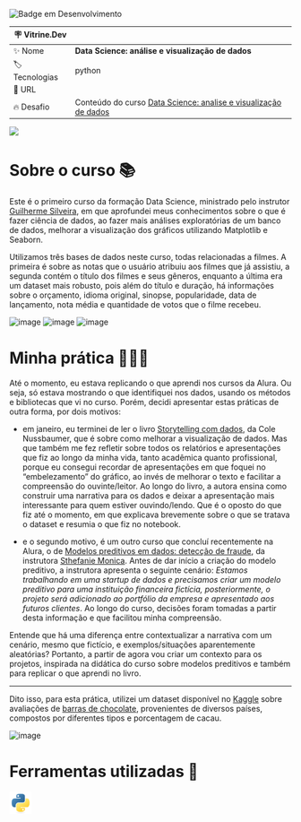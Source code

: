 ![Badge em Desenvolvimento](http://img.shields.io/static/v1?label=STATUS&message=EM%20DESENVOLVIMENTO&color=GREEN&style=for-the-badge)

| :placard: Vitrine.Dev |    |
| -------------  | --- |
| :sparkles: Nome        | **Data Science: análise e visualização de dados**
| :label: Tecnologias | python
| :rocket: URL         | 
| :fire: Desafio     | Conteúdo do curso [Data Science: analise e visualização de dados](https://www.alura.com.br/curso-online-data-science-primeiros-passos)

![](https://user-images.githubusercontent.com/67301805/218529188-eb796695-5693-44b2-85f1-a34b32fb5328.jpg#vitrinedev)

# Sobre o curso 📚

Este é o primeiro curso da formação Data Science, ministrado pelo instrutor [Guilherme Silveira](https://www.linkedin.com/in/guilhermeazevedosilveira/), em que aprofundei meus conhecimentos sobre o que é fazer ciência de dados, ao fazer mais análises exploratórias de um banco de dados, melhorar a visualização dos gráficos utilizando Matplotlib e Seaborn.

Utilizamos três bases de dados neste curso, todas relacionadas a filmes. A primeira é sobre as notas que o usuário atribuiu aos filmes que já assistiu, a segunda contém o título dos filmes e seus gêneros, enquanto a última era um dataset mais robusto, pois além do título e duração, há informações sobre o orçamento, idioma original, sinopse, popularidade, data de lançamento, nota média e quantidade de votos que o filme recebeu.

![image](https://user-images.githubusercontent.com/67301805/219108327-b5c82f9c-9632-4b52-94f9-81bdad53f1e7.png)
![image](https://user-images.githubusercontent.com/67301805/219108394-02ef69af-db48-4f73-8fb9-538083eb5fa3.png)
![image](https://user-images.githubusercontent.com/67301805/219108492-8e79a70a-2f0e-4143-a5fc-779947e55069.png)




# Minha prática 👩🏻‍💻

Até o momento, eu estava replicando o que aprendi nos cursos da Alura. Ou seja, só estava mostrando o que identifiquei nos dados, usando os métodos e bibliotecas que vi no curso. Porém, decidi apresentar estas práticas de outra forma, por dois motivos:

- em janeiro, eu terminei de ler o livro [Storytelling com dados](https://altabooks.com.br/produto/storytelling-com-dados/), da Cole Nussbaumer, que é sobre como melhorar a visualização de dados. Mas que também me fez refletir sobre todos os relatórios e apresentações que fiz ao longo da minha vida, tanto acadêmica quanto profissional, porque eu consegui recordar de apresentações em que foquei no “embelezamento” do gráfico, ao invés de melhorar o texto e facilitar a compreensão do ouvinte/leitor. Ao longo do livro, a autora ensina como construir uma narrativa para os dados e deixar a apresentação mais interessante para quem estiver ouvindo/lendo. Que é o oposto do que fiz até o momento, em que explicava brevemente sobre o que se tratava o dataset e resumia o que fiz no notebook.

- e o segundo motivo, é um outro curso que concluí recentemente na Alura, o de [Modelos preditivos em dados: detecção de fraude](https://www.alura.com.br/curso-online-modelos-preditivos-dados-deteccao-fraude), da instrutora [Sthefanie Monica](https://github.com/sthemonica?tab=overview&from=2023-02-01&to=2023-02-17). Antes de dar início a criação do modelo preditivo, a instrutora apresenta o seguinte cenário: 
*Estamos trabalhando em uma startup de dados e precisamos criar um modelo preditivo para uma instituição financeira fictícia, posteriormente, o projeto será adicionado ao portfólio da empresa e apresentado aos futuros clientes*.
Ao longo do curso, decisões foram tomadas a partir desta informação e que facilitou minha compreensão. 

Entende que há uma diferença entre contextualizar a narrativa com um cenário, mesmo que fictício, e exemplos/situações aparentemente aleatórias? Portanto, a partir de agora vou criar um contexto para os projetos, inspirada na didática do curso sobre modelos preditivos e também para replicar o que aprendi no livro.

---

Dito isso, para esta prática, utilizei um dataset disponível no [Kaggle](https://www.kaggle.com/) sobre avaliações de [barras de chocolate](https://www.kaggle.com/datasets/rtatman/chocolate-bar-ratings), provenientes de diversos países, compostos por diferentes tipos e porcentagem de cacau.

![image](https://user-images.githubusercontent.com/67301805/219493123-06dc2cee-536c-49f3-b5ee-059fd713a275.png)




# Ferramentas utilizadas 🧰 
<p> <a href="https://www.python.org" target="_blank" rel="noreferrer"> <img src="https://raw.githubusercontent.com/devicons/devicon/master/icons/python/python-original.svg" alt="python" width="40" height="40"/> </a> 
    </p>
